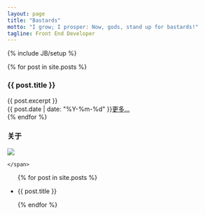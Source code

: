 ```yaml
---
layout: page
title: "Bastards"
motto: "I grow; I prosper: Now, gods, stand up for bastards!"
tagline: Front End Developer
---
```

{% include JB/setup %}

<div class="col-sm-8 blog-main ">
  {% for post in site.posts %}
    <div class="post-card animated slideInLeft">
    <h3>{{ post.title }}</h3>
    <div class="post-brief">
    {{ post.excerpt }}
    <div class="post-more text-right"><span class="post-date text-muted">{{ post.date | date: "%Y-%m-%d" }}</span><a href="{{ BASE_PATH }}{{ post.url }}" >更多...</a></div>
    </div>
    </div>
  {% endfor %}
</div>
<div class="col-sm-4">
<div class="info-box  drop-shadow  animated slideInRight">
    <h3 class="info-box-title">关于</h3>
    <div class="info-box-icon">
     <img src="https://avatars2.githubusercontent.com/u/5801806?v=3&s=160" />
    </div>
    <span class="stats">

    </span>
</div>
<div class="time-line">
  <ul>
    {% for post in site.posts %}
    <li>
    <span class="time-line-dot"></span>
    <div class="popover right">
          <div class="arrow"></div>
          <div class="popover-content">
            <p>{{ post.title }}</p>
          </div>
     </div>
    </li>
    {% endfor %}
  </ul>
</div>
</div>


